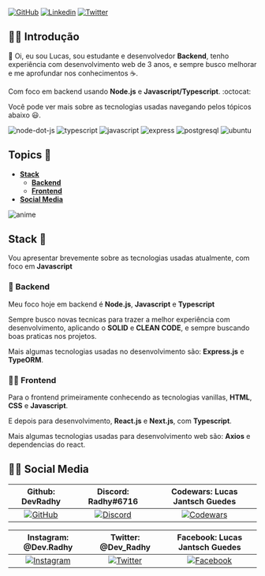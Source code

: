 [![GitHub](https://img.shields.io/badge/-DevRadhy-grey?style=for-the-badge&logo=github)](https://github.com/DevRadhy) 
[![Linkedin](https://img.shields.io/badge/-Lucas%20Jantsch%20Guedes-blue?style=for-the-badge&logo=linkedin)](https://www.linkedin.com/in/lucas-jantsch-guedes-53262515a/) 
[![Twitter][Twitter-badge]](https://twitter.com/Dev_Radhy)

##  💁‍♀️ Introdução

👋 Oi, eu sou Lucas, sou estudante e desenvolvedor **Backend**, tenho experiência com desenvolvimento web de 3 anos, e sempre busco melhorar e me aprofundar nos conhecimentos ☕.

Com foco em backend usando **Node.js** e **Javascript/Typescript**. :octocat:

Você pode ver mais sobre as tecnologias usadas navegando pelos tópicos abaixo 😃.

![node-dot-js](https://user-images.githubusercontent.com/50425715/117381164-d3c0bb80-aeb1-11eb-9faa-bb7622919a46.png)
![typescript](https://user-images.githubusercontent.com/50425715/117381166-d4595200-aeb1-11eb-9ebf-6946d40f49ba.png)
![javascript](https://user-images.githubusercontent.com/50425715/117381162-d3282500-aeb1-11eb-97d4-a0cee9161151.png)
![express](https://user-images.githubusercontent.com/50425715/117381158-d28f8e80-aeb1-11eb-82c2-5d9e1520cbbe.png)
![postgresql](https://user-images.githubusercontent.com/50425715/117381165-d3c0bb80-aeb1-11eb-8e93-82676e0b7db6.png)
![ubuntu](https://user-images.githubusercontent.com/50425715/117381167-d4f1e880-aeb1-11eb-8acd-a6de32742ee4.png)

## Topics 🎉

* **[Stack](#stack-)**
  * **[Backend](#-backend)**
  * **[Frontend](#-frontend)**
* **[Social Media](#%EF%B8%8F-social-media)**

![anime](https://user-images.githubusercontent.com/50425715/109451790-fe634380-7a2c-11eb-90e7-89a95de0687a.gif)

## Stack 👾

Vou apresentar brevemente sobre as tecnologias usadas atualmente, com foco em **Javascript**

### 🚀 Backend

Meu foco hoje em backend é **Node.js**, **Javascript** e **Typescript**

Sempre busco novas tecnicas para trazer a melhor experiência com desenvolvimento, aplicando o **SOLID** e **CLEAN CODE**, e sempre buscando boas praticas nos projetos.

Mais algumas tecnologias usadas no desenvolvimento são: **Express.js** e **TypeORM**.

### 🧑‍🚀 Frontend

Para o frontend primeiramente conhecendo as tecnologias vanillas, **HTML**, **CSS** e **Javascript**.

E depois para desenvolvimento, **React.js** e **Next.js**, com **Typescript**.

Mais algumas tecnologias usadas para desenvolvimento web são: **Axios** e dependencias do react.

## 🙆‍♀️ Social Media

| **Github: DevRadhy** | **Discord: Radhy#6716** | **Codewars: Lucas Jantsch Guedes**|
|:----------------------:|:----------------------:|:----------------------:|
| [![GitHub][Github-badge]][Github-link] | [![Discord][Discord-badge]][Discord-link] | [![Codewars][Codewars-badge]][Codewars-link] |

| **Instagram: @Dev.Radhy** | **Twitter: @Dev_Radhy** | **Facebook: Lucas Jantsch Guedes** |
|:----------------------:|:----------------------:|:----------------------:|
| [![Instagram][Instagram-badge]][Instagram-link] | [![Twitter][Twitter-badge]][Twitter-link] | [![Facebook][Facebook-badge]][Facebook-link] |

[Github-badge]: https://img.shields.io/badge/-DevRadhy-grey?style=for-the-badge&logo=github "Github"
[Discord-badge]: https://img.shields.io/badge/-Radhy%236716-23272a?style=for-the-badge&logo=discord "Discord"
[Codewars-badge]: https://img.shields.io/badge/-Lucas%20Jantsch%20Guedes-212e39?style=for-the-badge&logo=codewars&logoColor=ad2c27 "Codewars"
[Instagram-badge]: https://img.shields.io/badge/-@Dev.Radhy-212e39?style=for-the-badge&logo=instagram "Instagram"
[Twitter-badge]: https://img.shields.io/badge/-@Dev.Radhy-212e39?style=for-the-badge&logo=twitter "Twitter"
[Facebook-badge]: https://img.shields.io/badge/-Lucas%20Jantsch%20Guedes-212e39?style=for-the-badge&logo=facebook "Facebook"

[Github-link]: https://github.com/DevRadhy
[Discord-link]: https://discord.com
[Codewars-link]: https://www.codewars.com/users/Lucas%20Jantsch%20Guedes
[Instagram-link]: https://www.instagram.com/dev.radhy
[Twitter-link]: https://twitter.com/Dev_Radhy
[Facebook-link]: https://www.facebook.com/llucas.jguedes
